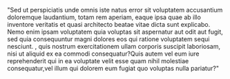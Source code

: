 "Sed ut perspiciatis unde omnis iste natus error sit voluptatem accusantium doloremque laudantium, totam rem aperiam,
eaque ipsa quae ab illo inventore veritatis et quasi architecto beatae vitae dicta sunt explicabo. Nemo enim ipsam voluptatem
quia voluptas sit aspernatur aut odit aut fugit, sed quia consequuntur magni dolores eos qui ratione voluptatem sequi nesciunt. ,
quis nostrum exercitationem ullam corporis suscipit laboriosam, nisi ut aliquid ex ea commodi consequatur?Quis autem vel eum
iure reprehenderit qui in ea voluptate velit esse quam nihil molestiae consequatur,vel illum qui
dolorem eum fugiat quo voluptas nulla pariatur?"